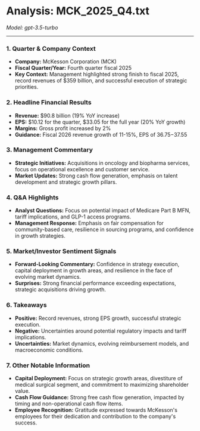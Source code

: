 # Analysis: MCK_2025_Q4.txt

*Model: gpt-3.5-turbo*

---

### 1. Quarter & Company Context
- **Company:** McKesson Corporation (MCK)
- **Fiscal Quarter/Year:** Fourth quarter fiscal 2025
- **Key Context:** Management highlighted strong finish to fiscal 2025, record revenues of $359 billion, and successful execution of strategic priorities.

### 2. Headline Financial Results
- **Revenue:** $90.8 billion (19% YoY increase)
- **EPS:** $10.12 for the quarter, $33.05 for the full year (20% YoY growth)
- **Margins:** Gross profit increased by 2%
- **Guidance:** Fiscal 2026 revenue growth of 11-15%, EPS of $36.75-$37.55

### 3. Management Commentary
- **Strategic Initiatives:** Acquisitions in oncology and biopharma services, focus on operational excellence and customer service.
- **Market Updates:** Strong cash flow generation, emphasis on talent development and strategic growth pillars.

### 4. Q&A Highlights
- **Analyst Questions:** Focus on potential impact of Medicare Part B MFN, tariff implications, and GLP-1 access programs.
- **Management Response:** Emphasis on fair compensation for community-based care, resilience in sourcing programs, and confidence in growth strategies.

### 5. Market/Investor Sentiment Signals
- **Forward-Looking Commentary:** Confidence in strategy execution, capital deployment in growth areas, and resilience in the face of evolving market dynamics.
- **Surprises:** Strong financial performance exceeding expectations, strategic acquisitions driving growth.

### 6. Takeaways
- **Positive:** Record revenues, strong EPS growth, successful strategic execution.
- **Negative:** Uncertainties around potential regulatory impacts and tariff implications.
- **Uncertainties:** Market dynamics, evolving reimbursement models, and macroeconomic conditions.

### 7. Other Notable Information
- **Capital Deployment:** Focus on strategic growth areas, divestiture of medical surgical segment, and commitment to maximizing shareholder value.
- **Cash Flow Guidance:** Strong free cash flow generation, impacted by timing and non-operational cash flow items.
- **Employee Recognition:** Gratitude expressed towards McKesson's employees for their dedication and contribution to the company's success.